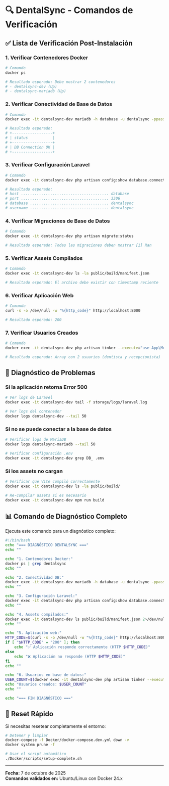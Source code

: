 # 🔍 DentalSync - Comandos de Verificación

## ✅ Lista de Verificación Post-Instalación

### 1. Verificar Contenedores Docker
```bash
# Comando
docker ps

# Resultado esperado: Debe mostrar 2 contenedores
# - dentalsync-dev (Up)
# - dentalsync-mariadb (Up)
```

### 2. Verificar Conectividad de Base de Datos
```bash
# Comando
docker exec -it dentalsync-dev mariadb -h database -u dentalsync -ppassword --skip-ssl -e "SELECT 'DB Connection OK' as status;"

# Resultado esperado:
# +------------------+
# | status           |
# +------------------+
# | DB Connection OK |
# +------------------+
```

### 3. Verificar Configuración Laravel
```bash
# Comando
docker exec -it dentalsync-dev php artisan config:show database.connections.mariadb

# Resultado esperado:
# host ....................................... database
# port ....................................... 3306
# database ................................... dentalsync
# username ................................... dentalsync
```

### 4. Verificar Migraciones de Base de Datos
```bash
# Comando
docker exec -it dentalsync-dev php artisan migrate:status

# Resultado esperado: Todas las migraciones deben mostrar [1] Ran
```

### 5. Verificar Assets Compilados
```bash
# Comando
docker exec -it dentalsync-dev ls -la public/build/manifest.json

# Resultado esperado: El archivo debe existir con timestamp reciente
```

### 6. Verificar Aplicación Web
```bash
# Comando
curl -s -o /dev/null -w "%{http_code}" http://localhost:8000

# Resultado esperado: 200
```

### 7. Verificar Usuarios Creados
```bash
# Comando
docker exec -it dentalsync-dev php artisan tinker --execute="use App\Models\Usuario; Usuario::all()->toArray();"

# Resultado esperado: Array con 2 usuarios (dentista y recepcionista)
```

## 🚨 Diagnóstico de Problemas

### Si la aplicación retorna Error 500
```bash
# Ver logs de Laravel
docker exec -it dentalsync-dev tail -f storage/logs/laravel.log

# Ver logs del contenedor
docker logs dentalsync-dev --tail 50
```

### Si no se puede conectar a la base de datos
```bash
# Verificar logs de MariaDB
docker logs dentalsync-mariadb --tail 50

# Verificar configuración .env
docker exec -it dentalsync-dev grep DB_ .env
```

### Si los assets no cargan
```bash
# Verificar que Vite compiló correctamente
docker exec -it dentalsync-dev ls -la public/build/

# Re-compilar assets si es necesario
docker exec -it dentalsync-dev npm run build
```

## 📊 Comando de Diagnóstico Completo

Ejecuta este comando para un diagnóstico completo:

```bash
#!/bin/bash
echo "=== DIAGNÓSTICO DENTALSYNC ==="
echo ""

echo "1. Contenedores Docker:"
docker ps | grep dentalsync
echo ""

echo "2. Conectividad DB:"
docker exec -it dentalsync-dev mariadb -h database -u dentalsync -ppassword --skip-ssl -e "SELECT 'OK';" 2>/dev/null || echo "❌ Error de conexión"
echo ""

echo "3. Configuración Laravel:"
docker exec -it dentalsync-dev php artisan config:show database.connections.mariadb | grep host
echo ""

echo "4. Assets compilados:"
docker exec -it dentalsync-dev ls public/build/manifest.json 2>/dev/null && echo "✅ Manifest existe" || echo "❌ Manifest no existe"
echo ""

echo "5. Aplicación web:"
HTTP_CODE=$(curl -s -o /dev/null -w "%{http_code}" http://localhost:8000)
if [ "$HTTP_CODE" = "200" ]; then
    echo "✅ Aplicación responde correctamente (HTTP $HTTP_CODE)"
else
    echo "❌ Aplicación no responde (HTTP $HTTP_CODE)"
fi
echo ""

echo "6. Usuarios en base de datos:"
USER_COUNT=$(docker exec -it dentalsync-dev php artisan tinker --execute="use App\Models\Usuario; echo Usuario::count();" 2>/dev/null | tail -1)
echo "Usuarios creados: $USER_COUNT"
echo ""

echo "=== FIN DIAGNÓSTICO ==="
```

## 🔄 Reset Rápido

Si necesitas resetear completamente el entorno:

```bash
# Detener y limpiar
docker-compose -f Docker/docker-compose.dev.yml down -v
docker system prune -f

# Usar el script automático
./Docker/scripts/setup-complete.sh
```

---
**Fecha:** 7 de octubre de 2025  
**Comandos validados en:** Ubuntu/Linux con Docker 24.x